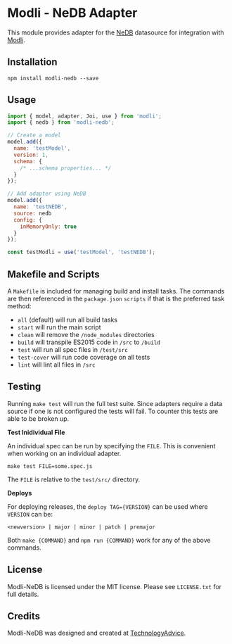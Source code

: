 # Modli - NeDB Adapter

This module provides adapter for the [NeDB](https://github.com/louischatriot/nedb)
datasource for integration with [Modli]().

## Installation

```
npm install modli-nedb --save
```

## Usage

```javascript
import { model, adapter, Joi, use } from 'modli';
import { nedb } from 'modli-nedb';

// Create a model
model.add({
  name: 'testModel',
  version: 1,
  schema: {
    /* ...schema properties... */
  }
});

// Add adapter using NeDB
model.add({
  name: 'testNEDB',
  source: nedb
  config: {
    inMemoryOnly: true
  }
});

const testModli = use('testModel', 'testNEDB');
```

## Makefile and Scripts

A `Makefile` is included for managing build and install tasks. The commands are
then referenced in the `package.json` `scripts` if that is the preferred
task method:

* `all` (default) will run all build tasks
* `start` will run the main script
* `clean` will remove the `/node_modules` directories
* `build` will transpile ES2015 code in `/src` to `/build`
* `test` will run all spec files in `/test/src`
* `test-cover` will run code coverage on all tests
* `lint` will lint all files in `/src`

## Testing

Running `make test` will run the full test suite. Since adapters require a data 
source if one is not configured the tests will fail. To counter this tests are 
able to be broken up.

**Test Inidividual File**

An individual spec can be run by specifying the `FILE`. This is convenient when 
working on an individual adapter.

```
make test FILE=some.spec.js
```

The `FILE` is relative to the `test/src/` directory.

**Deploys**

For deploying releases, the `deploy TAG={VERSION}` can be used where `VERSION` can be:

```
<newversion> | major | minor | patch | premajor
```

Both `make {COMMAND}` and `npm run {COMMAND}` work for any of the above commands.

## License

Modli-NeDB is licensed under the MIT license. Please see `LICENSE.txt` for full details.

## Credits

Modli-NeDB was designed and created at [TechnologyAdvice](http://www.technologyadvice.com).